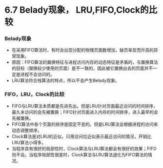 # 6.7 Belady现象， LRU,FIFO,Clock的比较

### Belady现象

* 在采用FIFO算法时，有时会出现分配的物理页面数增加，缺页率反而升高的异常现象。
* 原因：FIFO算法的置换特征与进程访问内存的动态特征是矛盾的，与置换算法的目标（替换较少使用的页面）是不一致的，因此被它置换出去的页面并不一定是进程不会访问的。
* LRU算法符合栈算法的特点，所以不会产生Belady现象。

### FIFO，LRU，Clock的比较

* FIFO与LRU算法本质都是先进先出。但是LRU针对页面最近访问的时间排序，最久未访问的会先被置换；FIFO针对页面进入内存的时间排序，进入最早的会先被置换。
* FIFO算法中各个页面的排序是固定不变的。但是LRU算法会根据进程的访问来动态调整顺序。
* Clock算法是对LRU的近似，只用访问位近似表示最近访问的情况，开销比LRU算法小得多。
* 当程序具有很好的局部性时，Clock算法与LRU算法都会有很好的效果；FIFO则不会。当程序局部性很差时，Clock算法与LRU算法退化为FIFO算法的情况。

